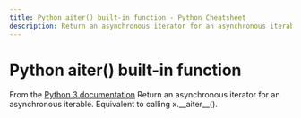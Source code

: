 ```yaml
---
title: Python aiter() built-in function - Python Cheatsheet
description: Return an asynchronous iterator for an asynchronous iterable. Equivalent to calling x.__aiter__().
---
```


<base-title :title="frontmatter.title" :description="frontmatter.description">

# Python aiter() built-in function

</base-title>

<base-disclaimer>
  <base-disclaimer-title>
    From the <a target="_blank" href="https://docs.python.org/3/library/functions.html#aiter">Python 3 documentation</a>
  </base-disclaimer-title>
  <base-disclaimer-content>
    Return an asynchronous iterator for an asynchronous iterable. Equivalent to calling x.__aiter__().
  </base-disclaimer-content>
</base-disclaimer>

<!-- remove this tag to start editing this page -->
<empty-section />
<!-- remove this tag to start editing this page -->
